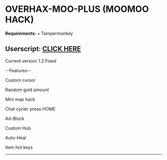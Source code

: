 # OVERHAX-MOO-PLUS (MOOMOO HACK)
<b>Requirements:</b> • Tampermonkey</br>

<h2>Userscript: <a href="https://github.com/THEGUY3ds/OVERHAX-MOO-PLUS/raw/master/UserScript.user.js" target="_blank">CLICK HERE</a></h2>


Current version 1.2 Fixed

--Features--

Custom cursor

Random gold amount

Mini map hack

Chat cycler press HOME

Ad-Block

Custom Hub

Auto-Heal

Item hot keys

-----------


